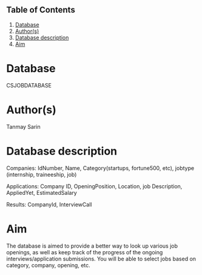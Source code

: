## Table of Contents
1. [Database](#database)
1. [Author(s)](#author)
1. [Database description](#description)
1. [Aim](#aim)
 
# Database
CSJOBDATABASE
# Author(s)
Tanmay Sarin
# Database description
Companies: IdNumber, Name, Category(startups, fortune500, etc), jobtype (internship, traineeship, job)

Applications: Company ID, OpeningPosition, Location,  job Description, AppliedYet, EstimatedSalary

Results: CompanyId, InterviewCall

# Aim
The database is aimed to provide a better way to look up various job openings, as well as keep track of the progress of the ongoing interviews/application submissions.
You will be able to select jobs based on category, company, opening, etc.
